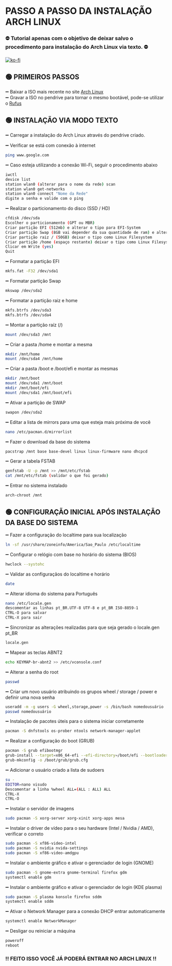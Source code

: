 # PASSO A PASSO DA INSTALAÇÃO ARCH LINUX

### :no_entry: Tutorial apenas com o objetivo de deixar salvo o procedimento para instalação do Arch Linux via texto. :no_entry:
[![ko-fi](https://ko-fi.com/img/githubbutton_sm.svg)](https://ko-fi.com/Z8Z0HZOAZ) <br/>

## :green_circle: PRIMEIROS PASSOS 
:heavy_minus_sign: Baixar a ISO mais recente no site [Arch Linux](https://archlinux.org/download) <br/>
:heavy_minus_sign: Gravar a ISO no pendrive para tornar o mesmo bootável, pode-se utilizar o [Rufus](https://github.com/pbatard/rufus/releases/download/v3.21/rufus-3.21.exe) <br/>

## :green_circle: INSTALAÇÃO VIA MODO TEXTO
:heavy_minus_sign: Carregar a instalação do Arch Linux através do pendrive criado.

:heavy_minus_sign: Verificar se está com conexão à internet <br/>
```sh
ping www.google.com
```

:heavy_minus_sign: Caso esteja utilizando a conexão Wi-Fi, seguir o procedimento abaixo <br/>
 ```sh 
iwctl 
device list
station wlan0 (alterar para o nome da rede) scan
station wlan0 get-networks
station wlan0 connect "Nome da Rede"
digite a senha e valide com o ping
```

:heavy_minus_sign: Realizar o particionamento do disco (SSD / HD)
```sh 
cfdisk /dev/sda
Escolher o particionamento (GPT ou MBR)
Criar partição EFI (512mb) e alterar o tipo para EFI-System
Criar partição Swap (8GB vai depender da sua quantidade de ram) e alterar o tipo para Linux Swap
Criar partição raiz / (50GB) deixar o tipo como Linux Filesystem
Criar partição /home (espaço restante) deixar o tipo como Linux Filesystem
Clicar em Write (yes)
Quit
```

:heavy_minus_sign: Formatar a partição EFI
```sh
mkfs.fat -F32 /dev/sda1
```

:heavy_minus_sign: Formatar partição Swap
```sh
mkswap /dev/sda2
```
 
:heavy_minus_sign: Formatar a partição raiz e home
```sh
mkfs.btrfs /dev/sda3
mkfs.btrfs /dev/sda4
```

:heavy_minus_sign: Montar a partição raíz (/)
```sh
mount /dev/sda3 /mnt
```
		
:heavy_minus_sign: Criar a pasta /home e montar a mesma
```sh 
mkdir /mnt/home
mount /dev/sda4 /mnt/home
```

:heavy_minus_sign: Criar a pasta /boot e /boot/efi e montar as mesmas
```sh 
mkdir /mnt/boot
mount /dev/sda1 /mnt/boot
mkdir /mnt/boot/efi
mount /dev/sda1 /mnt/boot/efi
```

:heavy_minus_sign: Ativar a partição de SWAP
```sh 
swapon /dev/sda2
```	

:heavy_minus_sign: Editar a lista de mirrors para uma que esteja mais próxima de você
```sh 
nano /etc/pacman.d/mirrorlist
```
	
:heavy_minus_sign: Fazer o download da base do sistema
```sh 
pacstrap /mnt base base-devel linux linux-firmware nano dhcpcd
```		

:heavy_minus_sign: Gerar a tabela FSTAB
```sh 
genfstab -U -p /mnt >> /mnt/etc/fstab
cat /mnt/etc/fstab (validar o que foi gerado)
 ```		
 
:heavy_minus_sign: Entrar no sistema instalado
```sh 
arch-chroot /mnt
 ```	
 
## :green_circle: CONFIGURAÇÃO INICIAL APÓS INSTALAÇÃO DA BASE DO SISTEMA
:heavy_minus_sign: Fazer a configuração do localtime para sua localização
```sh 
ln -sf /usr/share/zoneinfo/America/Sao_Paulo /etc/localtime
 ```	
 
:heavy_minus_sign: Configurar o relógio com base no horário do sistema (BIOS)
```sh 
hwclock --systohc
```	

:heavy_minus_sign: Validar as configuraçãos do localtime e horário
```sh 
date
```	

:heavy_minus_sign: Alterar idioma do sistema para Português
```sh
nano /etc/locale.gen
descomentar as linhas pt_BR.UTF-8 UTF-8 e pt_BR ISO-8859-1
CTRL-O para salvar
CTRL-X para sair
```		

:heavy_minus_sign: Sincronizar as alterações realizadas para que seja gerado o locale.gen pt_BR
```sh
locale.gen
```

:heavy_minus_sign: Mapear as teclas ABNT2
```sh
echo KEYMAP-br-abnt2 >> /etc/vconsole.conf
```

:heavy_minus_sign: Alterar a senha do root
```sh
passwd
```

:heavy_minus_sign: Criar um novo usuário atribuindo os grupos wheel / storage / power e definir uma nova senha 
```sh
useradd -m -g users -G wheel,storage,power -s /bin/bash nomedousuário
passwd nomedousuário
```

:heavy_minus_sign: Instalação de pacotes úteis para o sistema iniciar corretamente
```sh
pacman -S dnfstools os-prober ntools network-manager-applet
```

:heavy_minus_sign: Realizar a configuração do boot (GRUB)
```sh
pacman -S grub efibootmgr
grub-install --target=x86_64-efi --efi-directory=/boot/efi --bootloader-id=arch_grub --recheck
grub-mkconfig -o /boot/grub/grub.cfg
```

:heavy_minus_sign: Adicionar o usuário criado a lista de sudoers
```sh
su -
EDITOR=nano visudo
Descomentar a linha %wheel ALL=(ALL : ALL) ALL
CTRL-X
CTRL-O
```

:heavy_minus_sign: Instalar o servidor de imagens
```sh
sudo pacman -S xorg-server xorg-xinit xorg-apps mesa
```

:heavy_minus_sign: Instalar o driver de vídeo para o seu hardware (Intel / Nvidia / AMD), verificar o correto
```sh 
sudo pacman -S xf86-video-intel
sudo pacman -S nvidia nvida-settings
sudo pacman -S xf86-video-amdgpu
``` 	

:heavy_minus_sign: Instalar o ambiente gráfico e ativar o gerenciador de login (GNOME)
```sh 
sudo pacman -S gnome-extra gnome-terminal firefox gdm
systemctl enable gdm
``` 	
		
:heavy_minus_sign: Instalar o ambiente gráfico e ativar o gerenciador de login (KDE plasma)
```sh 
sudo pacman -S plasma konsole firefox sddm
systemctl enable sddm
```

:heavy_minus_sign: Ativar o Network Manager para a conexão DHCP entrar automaticamente
```sh 
systemctl enable NetworkManager
```

:heavy_minus_sign: Desligar ou reiniciar a máquina
```sh 
poweroff
reboot
```

### :bangbang: FEITO ISSO VOCÊ JÁ PODERÁ ENTRAR NO ARCH LINUX :bangbang:	
